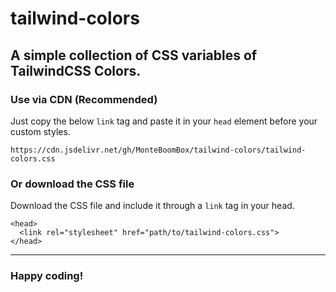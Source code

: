 # tailwind-colors
## A simple collection of CSS variables of TailwindCSS Colors.

### Use via CDN (Recommended)
Just copy the below `link` tag and paste it in your `head` element before your custom styles.
```
https://cdn.jsdelivr.net/gh/MonteBoomBox/tailwind-colors/tailwind-colors.css
```

### Or download the CSS file
Download the CSS file and include it through a `link` tag in your head.
```
<head>
  <link rel="stylesheet" href="path/to/tailwind-colors.css">
</head>
```
---
### Happy coding!
